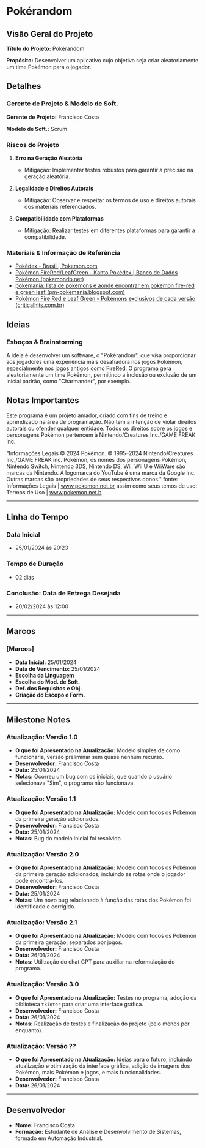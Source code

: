 # Pokérandom

## Visão Geral do Projeto

**Título do Projeto:** Pokérandom

**Propósito:** Desenvolver um aplicativo cujo objetivo seja criar aleatoriamente um time Pokémon para o jogador.

## Detalhes

### Gerente de Projeto & Modelo de Soft.

**Gerente de Projeto:** Francisco Costa

**Modelo de Soft.:** Scrum

### Riscos do Projeto

1. **Erro na Geração Aleatória**
   - Mitigação: Implementar testes robustos para garantir a precisão na geração aleatória.

2. **Legalidade e Direitos Autorais**
   - Mitigação: Observar e respeitar os termos de uso e direitos autorais dos materiais referenciados.

3. **Compatibilidade com Plataformas**
   - Mitigação: Realizar testes em diferentes plataformas para garantir a compatibilidade.

### Materiais & Informação de Referência

- [Pokédex - Brasil | Pokemon.com](#)
- [Pokémon FireRed/LeafGreen - Kanto Pokédex | Banco de Dados Pokémon (pokemondb.net)](#)
- [pokemania: lista de pokemons e aonde encontrar em pokemon fire-red e green leaf (pm-pokemania.blogspot.com)](#)
- [Pokémon Fire Red e Leaf Green - Pokémons exclusivos de cada versão (criticalhits.com.br)](#)

## Ideias

### Esboços & Brainstorming

A ideia é desenvolver um software, o "Pokérandom", que visa proporcionar aos jogadores uma experiência mais desafiadora nos jogos Pokémon, especialmente nos jogos antigos como FireRed. O programa gera aleatoriamente um time Pokémon, permitindo a inclusão ou exclusão de um inicial padrão, como "Charmander", por exemplo.

## Notas Importantes

Este programa é um projeto amador, criado com fins de treino e aprendizado na área de programação. Não tem a intenção de violar direitos autorais ou ofender qualquer entidade. Todos os direitos sobre os jogos e personagens Pokémon pertencem à Nintendo/Creatures Inc./GAME FREAK inc.

"Informações Legais © 2024 Pokémon. © 1995–2024 Nintendo/Creatures Inc./GAME
FREAK inc. Pokémon, os nomes dos personagens Pokémon, Nintendo Switch, Nintendo 3DS,
Nintendo DS, Wii, Wii U e WiiWare são marcas da Nintendo. A logomarca do YouTube é uma
marca da Google Inc. Outras marcas são propriedades de seus respectivos donos."
fonte: Informações Legais | www.pokemon.net.br
assim como seus temos de uso: Termos de Uso | www.pokemon.net.b

---

## Linha do Tempo

### Data Inicial

- 25/01/2024 às 20:23

### Tempo de Duração

- 02 dias

### Conclusão: Data de Entrega Desejada

- 20/02/2024 às 12:00

---

## Marcos

### [Marcos]

- **Data Inicial:** 25/01/2024
- **Data de Vencimento:** 25/01/2024
- **Escolha da Linguagem**
- **Escolha do Mod. de Soft.**
- **Def. dos Requisitos e Obj.**
- **Criação do Escopo e Form.**

---

## Milestone Notes

### Atualização: Versão 1.0

- **O que foi Apresentado na Atualização:** Modelo simples de como funcionaria, versão preliminar sem quase nenhum recurso.
- **Desenvolvedor:** Francisco Costa
- **Data:** 25/01/2024
- **Notas:** Ocorreu um bug com os iniciais, que quando o usuário selecionava "Sim", o programa não funcionava.

### Atualização: Versão 1.1

- **O que foi Apresentado na Atualização:** Modelo com todos os Pokémon da primeira geração adicionados.
- **Desenvolvedor:** Francisco Costa
- **Data:** 25/01/2024
- **Notas:** Bug do modelo inicial foi resolvido.

### Atualização: Versão 2.0

- **O que foi Apresentado na Atualização:** Modelo com todos os Pokémon da primeira geração adicionados, incluindo as rotas onde o jogador pode encontrá-los.
- **Desenvolvedor:** Francisco Costa
- **Data:** 25/01/2024
- **Notas:** Um novo bug relacionado à função das rotas dos Pokémon foi identificado e corrigido.

### Atualização: Versão 2.1

- **O que foi Apresentado na Atualização:** Modelo com todos os Pokémon da primeira geração, separados por jogos.
- **Desenvolvedor:** Francisco Costa
- **Data:** 26/01/2024
- **Notas:** Utilização do chat GPT para auxiliar na reformulação do programa.

### Atualização: Versão 3.0

- **O que foi Apresentado na Atualização:** Testes no programa, adoção da biblioteca `tkinter` para criar uma interface gráfica.
- **Desenvolvedor:** Francisco Costa
- **Data:** 26/01/2024
- **Notas:** Realização de testes e finalização do projeto (pelo menos por enquanto).

### Atualização: Versão ??

- **O que foi Apresentado na Atualização:** Ideias para o futuro, incluindo atualização e otimização da interface gráfica, adição de imagens dos Pokémon, mais Pokémon e jogos, e mais funcionalidades.
- **Desenvolvedor:** Francisco Costa
- **Data:** 26/01/2024

---

## Desenvolvedor

- **Nome:** Francisco Costa
- **Formação:** Estudante de Análise e Desenvolvimento de Sistemas, formado em Automação Industrial.
